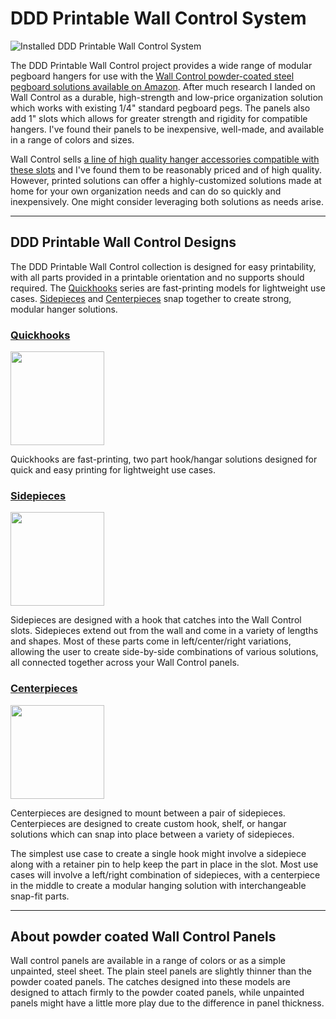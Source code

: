 # DDD Printable Wall Control System

![Installed DDD Printable Wall Control System](https://github.com/aderusha/DDD-Printable-Wall-Control-System/blob/main/images/installed.jpg?raw=true)

The DDD Printable Wall Control project provides a wide range of modular pegboard hangers for use with the [Wall Control powder-coated steel pegboard solutions available on Amazon](https://amzn.to/35emTsm).  After much research I landed on Wall Control as a durable, high-strength and low-price organization solution which works with existing 1/4" standard pegboard pegs.  The panels also add 1" slots which allows for greater strength and rigidity for compatible hangers.  I've found their panels to be inexpensive, well-made, and available in a range of colors and sizes.

Wall Control sells [a line of high quality hanger accessories compatible with these slots](https://amzn.to/35fkhuu) and I've found them to be reasonably priced and of high quality.  However, printed solutions can offer a highly-customized solutions made at home for your own organization needs and can do so quickly and inexpensively.  One might consider leveraging both solutions as needs arise.

---

## DDD Printable Wall Control Designs

The DDD Printable Wall Control collection is designed for easy printability, with all parts provided in a printable orientation and no supports should required.  The [Quickhooks](Quickhooks) series are fast-printing models for lightweight use cases.  [Sidepieces](Sidepieces/) and [Centerpieces](Centerpieces/) snap together to create strong, modular hanger solutions.

### [Quickhooks](Quickhooks)

<img src="https://github.com/aderusha/DDD-Printable-Wall-Control-System/blob/main/images/Quickhooks_example.png?raw=true" width="150">

Quickhooks are fast-printing, two part hook/hangar solutions designed for quick and easy printing for lightweight use cases.


### [Sidepieces](Sidepieces/)

<img src="https://github.com/aderusha/DDD-Printable-Wall-Control-System/blob/main/images/Sidepieces_example.png?raw=true" width="150">

Sidepieces are designed with a hook that catches into the Wall Control slots.  Sidepieces extend out from the wall and come in a variety of lengths and shapes.  Most of these parts come in left/center/right variations, allowing the user to create side-by-side combinations of various solutions, all connected together across your Wall Control panels.

### [Centerpieces](Centerpieces/)

<img src="https://github.com/aderusha/DDD-Printable-Wall-Control-System/blob/main/images/Centerpieces_example.png?raw=true" width="150">

Centerpieces are designed to mount between a pair of sidepieces.  Centerpieces are designed to create custom hook, shelf, or hangar solutions which can snap into place between a variety of sidepieces.

The simplest use case to create a single hook might involve a sidepiece along with a retainer pin to help keep the part in place in the slot.  Most use cases will involve a left/right combination of sidepieces, with a centerpiece in the middle to create a modular hanging solution with interchangeable snap-fit parts.

---

## About powder coated Wall Control Panels

Wall control panels are available in a range of colors or as a simple unpainted, steel sheet.  The plain steel panels are slightly thinner than the powder coated panels.  The catches designed into these models are designed to attach firmly to the powder coated panels, while unpainted panels might have a little more play due to the difference in panel thickness.
